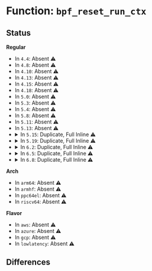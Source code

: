 # Function: <code>bpf_reset_run_ctx</code>

## Status
<b>Regular</b>
<ul>
<li>
In <code>4.4</code>: Absent ⚠️
</li>
<li>
In <code>4.8</code>: Absent ⚠️
</li>
<li>
In <code>4.10</code>: Absent ⚠️
</li>
<li>
In <code>4.13</code>: Absent ⚠️
</li>
<li>
In <code>4.15</code>: Absent ⚠️
</li>
<li>
In <code>4.18</code>: Absent ⚠️
</li>
<li>
In <code>5.0</code>: Absent ⚠️
</li>
<li>
In <code>5.3</code>: Absent ⚠️
</li>
<li>
In <code>5.4</code>: Absent ⚠️
</li>
<li>
In <code>5.8</code>: Absent ⚠️
</li>
<li>
In <code>5.11</code>: Absent ⚠️
</li>
<li>
In <code>5.13</code>: Absent ⚠️
</li>
<li>
<details>
<summary>In <code>5.15</code>: Duplicate, Full Inline ⚠️</summary>

**Collision:** Static Duplication

**Inline:** Full

**Transformation:** False

**Instances:**

```
In kernel/trace/bpf_trace.c (ffffffff8121a69a)
Location: include/linux/bpf.h:1176
Inline: True
Inline callers:
  - kernel/trace/bpf_trace.c:trace_call_bpf
```
```
In kernel/bpf/cgroup.c (ffffffff81276444)
Location: include/linux/bpf.h:1176
Inline: True
Inline callers:
  - kernel/bpf/cgroup.c:__cgroup_bpf_run_filter_getsockopt_kern
  - kernel/bpf/cgroup.c:__cgroup_bpf_run_filter_getsockopt
  - kernel/bpf/cgroup.c:__cgroup_bpf_run_filter_setsockopt
  - kernel/bpf/cgroup.c:__cgroup_bpf_run_filter_sysctl
  - kernel/bpf/cgroup.c:__cgroup_bpf_check_dev_permission
  - kernel/bpf/cgroup.c:__cgroup_bpf_run_filter_sock_ops
  - kernel/bpf/cgroup.c:__cgroup_bpf_run_filter_sock_addr
  - kernel/bpf/cgroup.c:__cgroup_bpf_run_filter_sk
  - kernel/bpf/cgroup.c:__cgroup_bpf_run_filter_skb
  - kernel/bpf/cgroup.c:__cgroup_bpf_run_filter_skb
```
```
In net/bpf/test_run.c (ffffffff81b2a793)
Location: include/linux/bpf.h:1176
Inline: True
Inline callers:
  - net/bpf/test_run.c:bpf_test_run
```
</details>
</li>
<li>
<details>
<summary>In <code>5.19</code>: Duplicate, Full Inline ⚠️</summary>

**Collision:** Static Duplication

**Inline:** Full

**Transformation:** False

**Instances:**

```
In kernel/trace/bpf_trace.c (ffffffff8125750c)
Location: include/linux/bpf.h:1387
Inline: True
Inline callers:
  - kernel/trace/bpf_trace.c:kprobe_multi_link_handler
  - kernel/trace/bpf_trace.c:trace_call_bpf
```
```
In kernel/bpf/trampoline.c (ffffffff812a9b2e)
Location: include/linux/bpf.h:1387
Inline: True
Inline callers:
  - kernel/bpf/trampoline.c:__bpf_prog_exit_sleepable
  - kernel/bpf/trampoline.c:__bpf_prog_exit
```
```
In kernel/bpf/cgroup.c (ffffffff812c5ea8)
Location: include/linux/bpf.h:1387
Inline: True
Inline callers:
  - kernel/bpf/cgroup.c:__cgroup_bpf_run_filter_getsockopt_kern
  - kernel/bpf/cgroup.c:__cgroup_bpf_run_filter_getsockopt
  - kernel/bpf/cgroup.c:__cgroup_bpf_run_filter_setsockopt
  - kernel/bpf/cgroup.c:__cgroup_bpf_run_filter_sysctl
  - kernel/bpf/cgroup.c:__cgroup_bpf_check_dev_permission
  - kernel/bpf/cgroup.c:__cgroup_bpf_run_filter_sock_ops
  - kernel/bpf/cgroup.c:__cgroup_bpf_run_filter_sock_addr
  - kernel/bpf/cgroup.c:__cgroup_bpf_run_filter_sk
  - kernel/bpf/cgroup.c:__cgroup_bpf_run_filter_skb
  - kernel/bpf/cgroup.c:__cgroup_bpf_run_filter_skb
```
```
In net/bpf/test_run.c (ffffffff81cb43e8)
Location: include/linux/bpf.h:1387
Inline: True
Inline callers:
  - net/bpf/test_run.c:bpf_test_run
```
</details>
</li>
<li>
<details>
<summary>In <code>6.2</code>: Duplicate, Full Inline ⚠️</summary>

**Collision:** Static Duplication

**Inline:** Full

**Transformation:** False

**Instances:**

```
In kernel/trace/bpf_trace.c (ffffffff812a6eec)
Location: include/linux/bpf.h:1701
Inline: True
Inline callers:
  - kernel/trace/bpf_trace.c:kprobe_multi_link_handler
  - kernel/trace/bpf_trace.c:trace_call_bpf
```
```
In kernel/trace/trace_uprobe.c (ffffffff812b7ff8)
Location: include/linux/bpf.h:1701
Inline: True
Inline callers:
  - kernel/trace/trace_uprobe.c:__uprobe_perf_func
```
```
In kernel/bpf/bpf_iter.c (ffffffff812f5fa0)
Location: include/linux/bpf.h:1701
Inline: True
Inline callers:
  - kernel/bpf/bpf_iter.c:bpf_iter_run_prog
  - kernel/bpf/bpf_iter.c:bpf_iter_run_prog
```
```
In kernel/bpf/trampoline.c (ffffffff81308365)
Location: include/linux/bpf.h:1701
Inline: True
Inline callers:
  - kernel/bpf/trampoline.c:__bpf_prog_exit
  - kernel/bpf/trampoline.c:__bpf_prog_exit_sleepable
  - kernel/bpf/trampoline.c:__bpf_prog_exit_sleepable_recur
  - kernel/bpf/trampoline.c:__bpf_prog_exit_lsm_cgroup
  - kernel/bpf/trampoline.c:__bpf_prog_exit_recur
```
```
In kernel/bpf/cgroup.c (ffffffff8132b428)
Location: include/linux/bpf.h:1701
Inline: True
Inline callers:
  - kernel/bpf/cgroup.c:__cgroup_bpf_run_filter_getsockopt_kern
  - kernel/bpf/cgroup.c:__cgroup_bpf_run_filter_getsockopt
  - kernel/bpf/cgroup.c:__cgroup_bpf_run_filter_setsockopt
  - kernel/bpf/cgroup.c:__cgroup_bpf_run_filter_sysctl
  - kernel/bpf/cgroup.c:__cgroup_bpf_check_dev_permission
  - kernel/bpf/cgroup.c:__cgroup_bpf_run_filter_sock_ops
  - kernel/bpf/cgroup.c:__cgroup_bpf_run_filter_sock_addr
  - kernel/bpf/cgroup.c:__cgroup_bpf_run_filter_sk
  - kernel/bpf/cgroup.c:__cgroup_bpf_run_filter_skb
  - kernel/bpf/cgroup.c:__cgroup_bpf_run_filter_skb
  - kernel/bpf/cgroup.c:__cgroup_bpf_run_lsm_current
  - kernel/bpf/cgroup.c:__cgroup_bpf_run_lsm_socket
  - kernel/bpf/cgroup.c:__cgroup_bpf_run_lsm_sock
```
```
In net/bpf/test_run.c (ffffffff81e72658)
Location: include/linux/bpf.h:1701
Inline: True
Inline callers:
  - net/bpf/test_run.c:bpf_test_run
```
</details>
</li>
<li>
<details>
<summary>In <code>6.5</code>: Duplicate, Full Inline ⚠️</summary>

**Collision:** Static Duplication

**Inline:** Full

**Transformation:** False

**Instances:**

```
In kernel/trace/bpf_trace.c (ffffffff812cbab9)
Location: include/linux/bpf.h:1828
Inline: True
Inline callers:
  - kernel/trace/bpf_trace.c:trace_call_bpf
```
```
In kernel/trace/trace_uprobe.c (ffffffff812db626)
Location: include/linux/bpf.h:1828
Inline: True
Inline callers:
  - kernel/trace/trace_uprobe.c:__uprobe_perf_func
```
```
In kernel/bpf/bpf_iter.c (ffffffff81323d41)
Location: include/linux/bpf.h:1828
Inline: True
Inline callers:
  - kernel/bpf/bpf_iter.c:bpf_iter_run_prog
  - kernel/bpf/bpf_iter.c:bpf_iter_run_prog
```
```
In kernel/bpf/trampoline.c (ffffffff81337594)
Location: include/linux/bpf.h:1828
Inline: True
Inline callers:
  - kernel/bpf/trampoline.c:__bpf_prog_exit
  - kernel/bpf/trampoline.c:__bpf_prog_exit_sleepable
  - kernel/bpf/trampoline.c:__bpf_prog_exit_sleepable_recur
  - kernel/bpf/trampoline.c:__bpf_prog_exit_lsm_cgroup
  - kernel/bpf/trampoline.c:__bpf_prog_exit_recur
```
```
In kernel/bpf/cgroup.c (ffffffff8135b648)
Location: include/linux/bpf.h:1828
Inline: True
Inline callers:
  - kernel/bpf/cgroup.c:__cgroup_bpf_run_filter_getsockopt_kern
  - kernel/bpf/cgroup.c:__cgroup_bpf_run_filter_getsockopt
  - kernel/bpf/cgroup.c:__cgroup_bpf_run_filter_setsockopt
  - kernel/bpf/cgroup.c:__cgroup_bpf_run_filter_sysctl
  - kernel/bpf/cgroup.c:__cgroup_bpf_check_dev_permission
  - kernel/bpf/cgroup.c:__cgroup_bpf_run_filter_sock_ops
  - kernel/bpf/cgroup.c:__cgroup_bpf_run_filter_sock_addr
  - kernel/bpf/cgroup.c:__cgroup_bpf_run_filter_sk
  - kernel/bpf/cgroup.c:__cgroup_bpf_run_filter_skb
  - kernel/bpf/cgroup.c:__cgroup_bpf_run_filter_skb
  - kernel/bpf/cgroup.c:__cgroup_bpf_run_lsm_current
  - kernel/bpf/cgroup.c:__cgroup_bpf_run_lsm_socket
  - kernel/bpf/cgroup.c:__cgroup_bpf_run_lsm_sock
```
```
In net/bpf/test_run.c (ffffffff81ece7f8)
Location: include/linux/bpf.h:1828
Inline: True
Inline callers:
  - net/bpf/test_run.c:bpf_test_run
```
</details>
</li>
<li>
<details>
<summary>In <code>6.8</code>: Duplicate, Full Inline ⚠️</summary>

**Collision:** Static Duplication

**Inline:** Full

**Transformation:** False

**Instances:**

```
In kernel/trace/bpf_trace.c (ffffffff812e57b9)
Location: include/linux/bpf.h:1954
Inline: True
Inline callers:
  - kernel/trace/bpf_trace.c:uprobe_prog_run
  - kernel/trace/bpf_trace.c:trace_call_bpf
```
```
In kernel/trace/trace_uprobe.c (ffffffff812f9705)
Location: include/linux/bpf.h:1954
Inline: True
Inline callers:
  - kernel/trace/trace_uprobe.c:__uprobe_perf_func
```
```
In kernel/bpf/bpf_iter.c (ffffffff81347cd1)
Location: include/linux/bpf.h:1954
Inline: True
Inline callers:
  - kernel/bpf/bpf_iter.c:bpf_iter_run_prog
  - kernel/bpf/bpf_iter.c:bpf_iter_run_prog
```
```
In kernel/bpf/trampoline.c (ffffffff8135d3d4)
Location: include/linux/bpf.h:1954
Inline: True
Inline callers:
  - kernel/bpf/trampoline.c:__bpf_prog_exit
  - kernel/bpf/trampoline.c:__bpf_prog_exit_sleepable
  - kernel/bpf/trampoline.c:__bpf_prog_exit_sleepable_recur
  - kernel/bpf/trampoline.c:__bpf_prog_exit_lsm_cgroup
  - kernel/bpf/trampoline.c:__bpf_prog_exit_recur
```
```
In kernel/bpf/cgroup.c (ffffffff813842d8)
Location: include/linux/bpf.h:1954
Inline: True
Inline callers:
  - kernel/bpf/cgroup.c:__cgroup_bpf_run_filter_getsockopt_kern
  - kernel/bpf/cgroup.c:__cgroup_bpf_run_filter_getsockopt
  - kernel/bpf/cgroup.c:__cgroup_bpf_run_filter_setsockopt
  - kernel/bpf/cgroup.c:__cgroup_bpf_run_filter_sysctl
  - kernel/bpf/cgroup.c:__cgroup_bpf_check_dev_permission
  - kernel/bpf/cgroup.c:__cgroup_bpf_run_filter_sock_ops
  - kernel/bpf/cgroup.c:__cgroup_bpf_run_filter_sock_addr
  - kernel/bpf/cgroup.c:__cgroup_bpf_run_filter_sk
  - kernel/bpf/cgroup.c:__cgroup_bpf_run_filter_skb
  - kernel/bpf/cgroup.c:__cgroup_bpf_run_filter_skb
  - kernel/bpf/cgroup.c:__cgroup_bpf_run_lsm_current
  - kernel/bpf/cgroup.c:__cgroup_bpf_run_lsm_socket
  - kernel/bpf/cgroup.c:__cgroup_bpf_run_lsm_sock
```
```
In net/bpf/test_run.c (ffffffff81f9202d)
Location: include/linux/bpf.h:1954
Inline: True
Inline callers:
  - net/bpf/test_run.c:bpf_test_run
```
</details>
</li>
</ul>
<b>Arch</b>
<ul>
<li>
In <code>arm64</code>: Absent ⚠️
</li>
<li>
In <code>armhf</code>: Absent ⚠️
</li>
<li>
In <code>ppc64el</code>: Absent ⚠️
</li>
<li>
In <code>riscv64</code>: Absent ⚠️
</li>
</ul>
<b>Flavor</b>
<ul>
<li>
In <code>aws</code>: Absent ⚠️
</li>
<li>
In <code>azure</code>: Absent ⚠️
</li>
<li>
In <code>gcp</code>: Absent ⚠️
</li>
<li>
In <code>lowlatency</code>: Absent ⚠️
</li>
</ul>

## Differences
